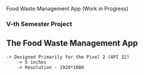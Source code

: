 Food Waste Management App  (Work in Progress)


### V-th Semester Project

## The Food Waste Management App
```
-> Designed Primarily for the Pixel 2 (API 32)
    -> 5 inches
    -> Resolution - 1920*1080
```










